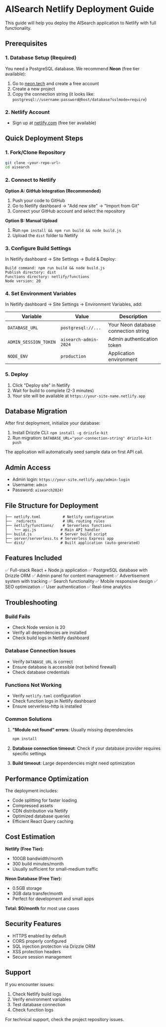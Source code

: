 # AISearch Netlify Deployment Guide

This guide will help you deploy the AISearch application to Netlify with full functionality.

## Prerequisites

### 1. Database Setup (Required)
You need a PostgreSQL database. We recommend **Neon** (free tier available):

1. Go to [neon.tech](https://neon.tech) and create a free account
2. Create a new project
3. Copy the connection string (it looks like: `postgresql://username:password@host/database?sslmode=require`)

### 2. Netlify Account
- Sign up at [netlify.com](https://netlify.com) (free tier available)

## Quick Deployment Steps

### 1. Fork/Clone Repository
```bash
git clone <your-repo-url>
cd aisearch
```

### 2. Connect to Netlify

**Option A: GitHub Integration (Recommended)**
1. Push your code to GitHub
2. Go to Netlify dashboard → "Add new site" → "Import from Git"
3. Connect your GitHub account and select the repository

**Option B: Manual Upload**
1. Run `npm install && npm run build && node build.js`
2. Upload the `dist` folder to Netlify

### 3. Configure Build Settings

In Netlify dashboard → Site Settings → Build & Deploy:

```
Build command: npm run build && node build.js
Publish directory: dist
Functions directory: netlify/functions
Node version: 20
```

### 4. Set Environment Variables

In Netlify dashboard → Site Settings → Environment Variables, add:

| Variable | Value | Description |
|----------|--------|-------------|
| `DATABASE_URL` | `postgresql://...` | Your Neon database connection string |
| `ADMIN_SESSION_TOKEN` | `aisearch-admin-2024` | Admin authentication token |
| `NODE_ENV` | `production` | Application environment |

### 5. Deploy

1. Click "Deploy site" in Netlify
2. Wait for build to complete (2-3 minutes)
3. Your site will be available at `https://your-site-name.netlify.app`

## Database Migration

After first deployment, initialize your database:

1. Install Drizzle CLI: `npm install -g drizzle-kit`
2. Run migration: `DATABASE_URL="your-connection-string" drizzle-kit push`

The application will automatically seed sample data on first API call.

## Admin Access

- Admin login: `https://your-site.netlify.app/admin-login`
- Username: `admin`
- Password: `aisearch2024!`

## File Structure for Deployment

```
├── netlify.toml          # Netlify configuration
├── _redirects            # URL routing rules
├── netlify/functions/    # Serverless functions
│   └── api.js           # Main API handler
├── build.js             # Server build script
├── server/serverless.ts # Serverless Express app
└── dist/                # Built application (auto-generated)
```

## Features Included

✅ Full-stack React + Node.js application
✅ PostgreSQL database with Drizzle ORM
✅ Admin panel for content management
✅ Advertisement system with tracking
✅ Search functionality
✅ Mobile responsive design
✅ SEO optimization
✅ User authentication
✅ Real-time analytics

## Troubleshooting

### Build Fails
- Check Node version is 20
- Verify all dependencies are installed
- Check build logs in Netlify dashboard

### Database Connection Issues
- Verify `DATABASE_URL` is correct
- Ensure database is accessible (not behind firewall)
- Check database credentials

### Functions Not Working
- Verify `netlify.toml` configuration
- Check function logs in Netlify dashboard
- Ensure serverless-http is installed

### Common Solutions

1. **"Module not found" errors**: Usually missing dependencies
   ```bash
   npm install
   ```

2. **Database connection timeout**: Check if your database provider requires specific settings

3. **Build timeout**: Large dependencies might need optimization

## Performance Optimization

The deployment includes:
- Code splitting for faster loading
- Compressed assets
- CDN distribution via Netlify
- Optimized database queries
- Efficient React Query caching

## Cost Estimation

**Netlify (Free Tier):**
- 100GB bandwidth/month
- 300 build minutes/month
- Usually sufficient for small-medium traffic

**Neon Database (Free Tier):**
- 0.5GB storage
- 3GB data transfer/month
- Perfect for development and small apps

**Total: $0/month** for most use cases

## Security Features

- HTTPS enabled by default
- CORS properly configured
- SQL injection protection via Drizzle ORM
- XSS protection headers
- Secure session management

## Support

If you encounter issues:
1. Check Netlify build logs
2. Verify environment variables
3. Test database connection
4. Check function logs

For technical support, check the project repository issues.
